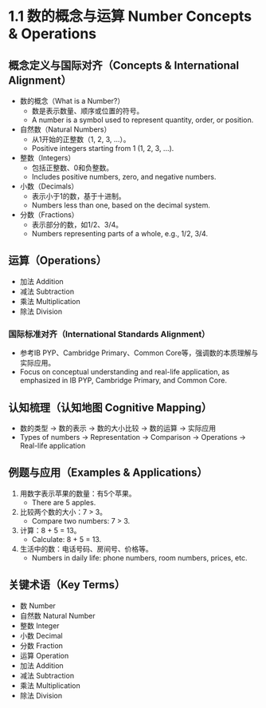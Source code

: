 # 1.1 数的概念与运算 Number Concepts & Operations

## 概念定义与国际对齐（Concepts & International Alignment）

- 数的概念（What is a Number?）
  - 数是表示数量、顺序或位置的符号。
  - A number is a symbol used to represent quantity, order, or position.
- 自然数（Natural Numbers）
  - 从1开始的正整数（1, 2, 3, ...）。
  - Positive integers starting from 1 (1, 2, 3, ...).
- 整数（Integers）
  - 包括正整数、0和负整数。
  - Includes positive numbers, zero, and negative numbers.
- 小数（Decimals）
  - 表示小于1的数，基于十进制。
  - Numbers less than one, based on the decimal system.
- 分数（Fractions）
  - 表示部分的数，如1/2、3/4。
  - Numbers representing parts of a whole, e.g., 1/2, 3/4.

## 运算（Operations）

- 加法 Addition
- 减法 Subtraction
- 乘法 Multiplication
- 除法 Division

### 国际标准对齐（International Standards Alignment）

- 参考IB PYP、Cambridge Primary、Common Core等，强调数的本质理解与实际应用。
- Focus on conceptual understanding and real-life application, as emphasized in IB PYP, Cambridge Primary, and Common Core.

## 认知梳理（认知地图 Cognitive Mapping）

- 数的类型 → 数的表示 → 数的大小比较 → 数的运算 → 实际应用
- Types of numbers → Representation → Comparison → Operations → Real-life application

## 例题与应用（Examples & Applications）

1. 用数字表示苹果的数量：有5个苹果。
   - There are 5 apples.
2. 比较两个数的大小：7 > 3。
   - Compare two numbers: 7 > 3.
3. 计算：8 + 5 = 13。
   - Calculate: 8 + 5 = 13.
4. 生活中的数：电话号码、房间号、价格等。
   - Numbers in daily life: phone numbers, room numbers, prices, etc.

## 关键术语（Key Terms）

- 数 Number
- 自然数 Natural Number
- 整数 Integer
- 小数 Decimal
- 分数 Fraction
- 运算 Operation
- 加法 Addition
- 减法 Subtraction
- 乘法 Multiplication
- 除法 Division

